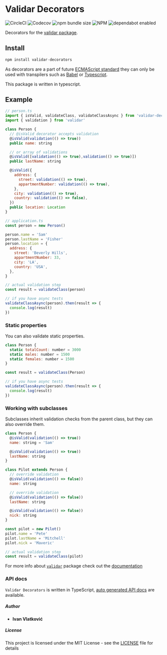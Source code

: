 # Validar Decorators

![CircleCI](https://img.shields.io/circleci/build/github/ivandotv/validar-decorators/master)
![Codecov](https://img.shields.io/codecov/c/github/ivandotv/validar-decorators)
![npm bundle size](https://img.shields.io/bundlephobia/minzip/validar-decorators)
![NPM](https://img.shields.io/npm/l/validar-decorators)
![dependabot enabled](https://flat.badgen.net/dependabot/dependabot/dependabot-core/?icon=dependabot)

Decorators for the [validar package](https://github.com/ivandotv/validar).

## Install

```js
npm install validar-decorators
```

As decorators are a part of future [ECMAScript standard](https://github.com/tc39/proposals) they can only be used with transpilers such as [Babel](http://babeljs.io/) or [Typescript](https://www.typescriptlang.org/).

This package is written in typescript.

## Example

```js
// person.ts
import { isValid, validateClass, validateClassAsync } from 'validar-decorators'
import { validation } from 'validar'

class Person {
  // @isValid decorator accepts validation
  @isValid(validation(() => true))
  public name: string

  // or array of validations
  @isValid([validation(() => true),validation(() => true)])
  public lastName: string

  @isValid({
    address: {
      street: validation(() => true),
      appartmentNumber: validation(() => true),
    },
    city: validation(() => true),
    country: validation(() => false),
  })
  public location: Location
}
```

```js
// application.ts
const person = new Person()

person.name = 'Sam'
person.lastName = 'Fisher'
person.location = {
  address: {
    street: 'Beverly Hills',
    appartmentNumber: 33,
    city: 'LA',
    country: 'USA',
  },
}

// actual validation step
const result = validateClass(person)

// if you have async tests
validateClassAsync(person).then(result => {
  console.log(result)
})
```

### Static properties

You can also validate static properties.

```js
class Person {
  static totalCount: number = 3000
  static males: number = 1500
  static females: number = 1500
}

const result = validateClass(Person)

// if you have async tests
validateClassAsync(person).then(result => {
  console.log(result)
})
```

### Working with subclasses

Subclasses inherit validation checks from the parent class, but they can also override them.

```js
class Person {
  @isValid(validation(() => true))
  name: string = 'Sam'

  @isValid(validation(() => true))
  lastName: string
}

class Pilot extends Person {
  // override validation
  @isValid(validation(() => false))
  name: string

  // override validation
  @isValid(validation(() => false))
  lastName: string

  @isValid(validation(() => false))
  nick: string
}

const pilot = new Pilot()
pilot.name = 'Pete'
pilot.lastName = 'Mitchell'
pilot.nick = 'Maveric'

// actual validation step
const result = validateClass(pilot)
```

For more info about [`validar`](https://ivandotv.github.io/validar/) package check out the [documentation](https://ivandotv.github.io/validar/)

### API docs

`Validar Decorators` is written in TypeScript, [auto generated API docs](https://github.com/ivandotv/validar-decorators/blob/master/docs/api/README.md) are available.

##### Author

- **Ivan Vlatković**

##### License

This project is licensed under the MIT License - see the [LICENSE](LICENSE) file for details
